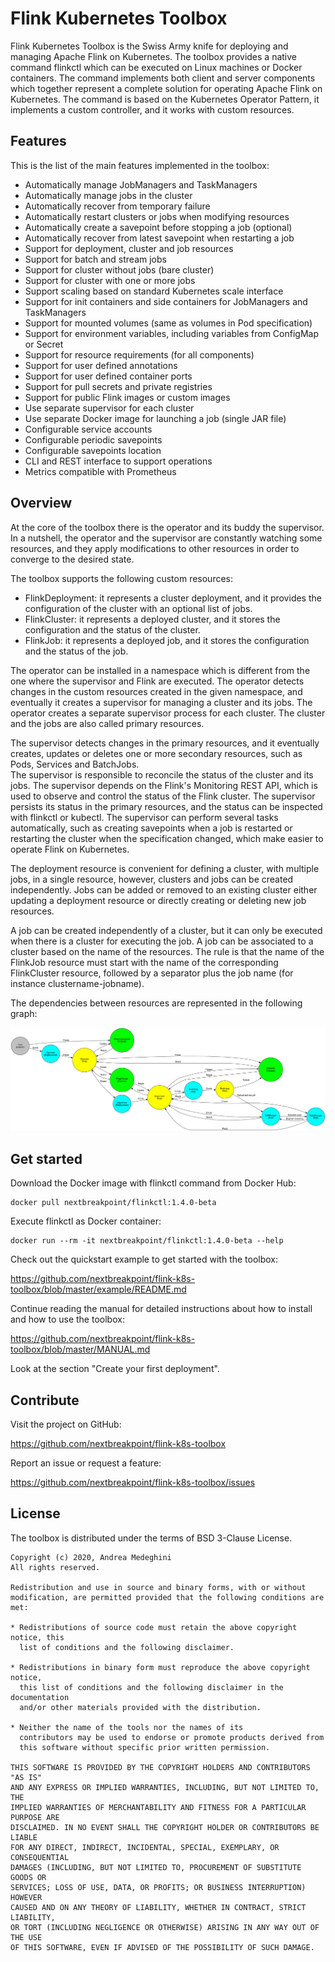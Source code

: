 # Flink Kubernetes Toolbox

Flink Kubernetes Toolbox is the Swiss Army knife for deploying and managing Apache Flink on Kubernetes.
The toolbox provides a native command flinkctl which can be executed on Linux machines or Docker containers.
The command implements both client and server components which together represent a complete solution for operating Apache Flink on Kubernetes.
The command is based on the Kubernetes Operator Pattern, it implements a custom controller, and it works with custom resources.         


## Features

This is the list of the main features implemented in the toolbox:
- Automatically manage JobManagers and TaskManagers
- Automatically manage jobs in the cluster
- Automatically recover from temporary failure
- Automatically restart clusters or jobs when modifying resources
- Automatically create a savepoint before stopping a job (optional)
- Automatically recover from latest savepoint when restarting a job
- Support for deployment, cluster and job resources
- Support for batch and stream jobs
- Support for cluster without jobs (bare cluster)
- Support for cluster with one or more jobs
- Support scaling based on standard Kubernetes scale interface
- Support for init containers and side containers for JobManagers and TaskManagers
- Support for mounted volumes (same as volumes in Pod specification)
- Support for environment variables, including variables from ConfigMap or Secret
- Support for resource requirements (for all components)
- Support for user defined annotations
- Support for user defined container ports
- Support for pull secrets and private registries
- Support for public Flink images or custom images
- Use separate supervisor for each cluster
- Use separate Docker image for launching a job (single JAR file)
- Configurable service accounts
- Configurable periodic savepoints
- Configurable savepoints location
- CLI and REST interface to support operations
- Metrics compatible with Prometheus


## Overview

At the core of the toolbox there is the operator and its buddy the supervisor.
In a nutshell, the operator and the supervisor are constantly watching some resources,
and they apply modifications to other resources in order to converge to the desired state.

The toolbox supports the following custom resources:
- FlinkDeployment: it represents a cluster deployment, and it provides the configuration of the cluster with an optional list of jobs.
- FlinkCluster: it represents a deployed cluster, and it stores the configuration and the status of the cluster.
- FlinkJob: it represents a deployed job, and it stores the configuration and the status of the job.

The operator can be installed in a namespace which is different from the one where the supervisor and Flink are executed.
The operator detects changes in the custom resources created in the given namespace, and eventually it creates a supervisor
for managing a cluster and its jobs. The operator creates a separate supervisor process for each cluster.
The cluster and the jobs are also called primary resources.

The supervisor detects changes in the primary resources, and it eventually creates,
updates or deletes one or more secondary resources, such as Pods, Services and BatchJobs.  
The supervisor is responsible to reconcile the status of the cluster and its jobs.
The supervisor depends on the Flink's Monitoring REST API, which is used to observe and control the status of the Flink cluster.
The supervisor persists its status in the primary resources, and the status can be inspected with flinkctl or kubectl.
The supervisor can perform several tasks automatically, such as creating savepoints when a job is restarted
or restarting the cluster when the specification changed, which make easier to operate Flink on Kubernetes.  

The deployment resource is convenient for defining a cluster, with multiple jobs, in a single resource,
however, clusters and jobs can be created independently. Jobs can be added or removed to an existing
cluster either updating a deployment resource or directly creating or deleting new job resources.

A job can be created independently of a cluster, but it can only be executed when there is a cluster for executing the job.
A job can be associated to a cluster based on the name of the resources. The rule is that the name of the FlinkJob resource must start
with the name of the corresponding FlinkCluster resource, followed by a separator plus the job name (for instance clustername-jobname).

The dependencies between resources are represented in the following graph:

![Resource dependencies](/graphs/flink-operator.png "Resource dependencies")


## Get started 

Download the Docker image with flinkctl command from Docker Hub:

    docker pull nextbreakpoint/flinkctl:1.4.0-beta

Execute flinkctl as Docker container:

    docker run --rm -it nextbreakpoint/flinkctl:1.4.0-beta --help

Check out the quickstart example to get started with the toolbox:

https://github.com/nextbreakpoint/flink-k8s-toolbox/blob/master/example/README.md

Continue reading the manual for detailed instructions about how to install and how to use the toolbox:

https://github.com/nextbreakpoint/flink-k8s-toolbox/blob/master/MANUAL.md

Look at the section "Create your first deployment".


## Contribute

Visit the project on GitHub:

https://github.com/nextbreakpoint/flink-k8s-toolbox

Report an issue or request a feature:

https://github.com/nextbreakpoint/flink-k8s-toolbox/issues


## License

The toolbox is distributed under the terms of BSD 3-Clause License.

    Copyright (c) 2020, Andrea Medeghini
    All rights reserved.

    Redistribution and use in source and binary forms, with or without
    modification, are permitted provided that the following conditions are met:

    * Redistributions of source code must retain the above copyright notice, this
      list of conditions and the following disclaimer.

    * Redistributions in binary form must reproduce the above copyright notice,
      this list of conditions and the following disclaimer in the documentation
      and/or other materials provided with the distribution.

    * Neither the name of the tools nor the names of its
      contributors may be used to endorse or promote products derived from
      this software without specific prior written permission.

    THIS SOFTWARE IS PROVIDED BY THE COPYRIGHT HOLDERS AND CONTRIBUTORS "AS IS"
    AND ANY EXPRESS OR IMPLIED WARRANTIES, INCLUDING, BUT NOT LIMITED TO, THE
    IMPLIED WARRANTIES OF MERCHANTABILITY AND FITNESS FOR A PARTICULAR PURPOSE ARE
    DISCLAIMED. IN NO EVENT SHALL THE COPYRIGHT HOLDER OR CONTRIBUTORS BE LIABLE
    FOR ANY DIRECT, INDIRECT, INCIDENTAL, SPECIAL, EXEMPLARY, OR CONSEQUENTIAL
    DAMAGES (INCLUDING, BUT NOT LIMITED TO, PROCUREMENT OF SUBSTITUTE GOODS OR
    SERVICES; LOSS OF USE, DATA, OR PROFITS; OR BUSINESS INTERRUPTION) HOWEVER
    CAUSED AND ON ANY THEORY OF LIABILITY, WHETHER IN CONTRACT, STRICT LIABILITY,
    OR TORT (INCLUDING NEGLIGENCE OR OTHERWISE) ARISING IN ANY WAY OUT OF THE USE
    OF THIS SOFTWARE, EVEN IF ADVISED OF THE POSSIBILITY OF SUCH DAMAGE.
